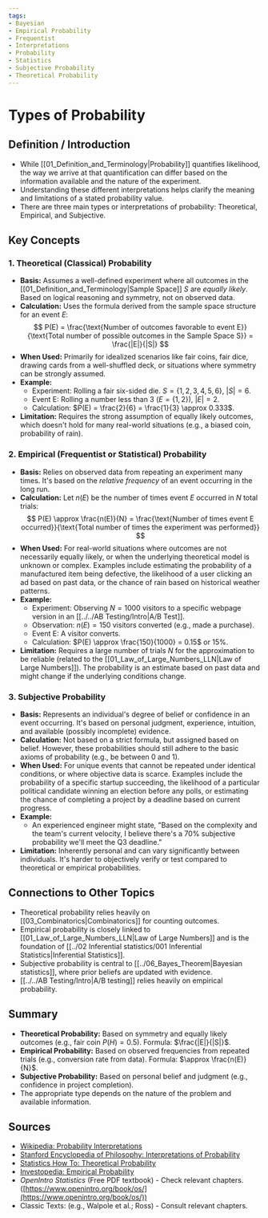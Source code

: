 ```yaml
---
tags:
- Bayesian
- Empirical Probability
- Frequentist
- Interpretations
- Probability
- Statistics
- Subjective Probability
- Theoretical Probability
---
```


# Types of Probability

## Definition / Introduction
*   While [[01_Definition_and_Terminology|Probability]] quantifies likelihood, the way we arrive at that quantification can differ based on the information available and the nature of the experiment.
*   Understanding these different interpretations helps clarify the meaning and limitations of a stated probability value.
*   There are three main types or interpretations of probability: Theoretical, Empirical, and Subjective.

## Key Concepts

### 1. Theoretical (Classical) Probability
*   **Basis:** Assumes a well-defined experiment where all outcomes in the [[01_Definition_and_Terminology|Sample Space]] $S$ are *equally likely*. Based on logical reasoning and symmetry, not on observed data.
*   **Calculation:** Uses the formula derived from the sample space structure for an event $E$:
    $$ P(E) = \frac{\text{Number of outcomes favorable to event E}}{\text{Total number of possible outcomes in the Sample Space S}} = \frac{|E|}{|S|} $$
*   **When Used:** Primarily for idealized scenarios like fair coins, fair dice, drawing cards from a well-shuffled deck, or situations where symmetry can be strongly assumed.
*   **Example:**
    *   Experiment: Rolling a fair six-sided die. $S=\{1,2,3,4,5,6\}$, $|S|=6$.
    *   Event E: Rolling a number less than 3 ($E = \{1, 2\}$), $|E|=2$.
    *   Calculation: $P(E) = \frac{2}{6} = \frac{1}{3} \approx 0.333$.
*   **Limitation:** Requires the strong assumption of equally likely outcomes, which doesn't hold for many real-world situations (e.g., a biased coin, probability of rain).

### 2. Empirical (Frequentist or Statistical) Probability
*   **Basis:** Relies on observed data from repeating an experiment many times. It's based on the *relative frequency* of an event occurring in the long run.
*   **Calculation:** Let $n(E)$ be the number of times event $E$ occurred in $N$ total trials:
    $$ P(E) \approx \frac{n(E)}{N} = \frac{\text{Number of times event E occurred}}{\text{Total number of times the experiment was performed}} $$
*   **When Used:** For real-world situations where outcomes are not necessarily equally likely, or when the underlying theoretical model is unknown or complex. Examples include estimating the probability of a manufactured item being defective, the likelihood of a user clicking an ad based on past data, or the chance of rain based on historical weather patterns.
*   **Example:**
    *   Experiment: Observing $N=1000$ visitors to a specific webpage version in an [[../../AB Testing/Intro|A/B Test]].
    *   Observation: $n(E)=150$ visitors converted (e.g., made a purchase).
    *   Event E: A visitor converts.
    *   Calculation: $P(E) \approx \frac{150}{1000} = 0.15$ or 15%.
*   **Limitation:** Requires a large number of trials $N$ for the approximation to be reliable (related to the [[01_Law_of_Large_Numbers_LLN|Law of Large Numbers]]). The probability is an estimate based on past data and might change if the underlying conditions change.

### 3. Subjective Probability
*   **Basis:** Represents an individual's degree of belief or confidence in an event occurring. It's based on personal judgment, experience, intuition, and available (possibly incomplete) evidence.
*   **Calculation:** Not based on a strict formula, but assigned based on belief. However, these probabilities should still adhere to the basic axioms of probability (e.g., be between 0 and 1).
*   **When Used:** For unique events that cannot be repeated under identical conditions, or where objective data is scarce. Examples include the probability of a specific startup succeeding, the likelihood of a particular political candidate winning an election before any polls, or estimating the chance of completing a project by a deadline based on current progress.
*   **Example:**
    *   An experienced engineer might state, "Based on the complexity and the team's current velocity, I believe there's a 70% subjective probability we'll meet the Q3 deadline."
*   **Limitation:** Inherently personal and can vary significantly between individuals. It's harder to objectively verify or test compared to theoretical or empirical probabilities.

## Connections to Other Topics
*   Theoretical probability relies heavily on [[03_Combinatorics|Combinatorics]] for counting outcomes.
*   Empirical probability is closely linked to [[01_Law_of_Large_Numbers_LLN|Law of Large Numbers]] and is the foundation of [[../02 Inferential statistics/001 Inferential Statistics|Inferential Statistics]].
*   Subjective probability is central to [[../06_Bayes_Theorem|Bayesian statistics]], where prior beliefs are updated with evidence.
*   [[../../AB Testing/Intro|A/B testing]] relies heavily on empirical probability.

## Summary
*   **Theoretical Probability:** Based on symmetry and equally likely outcomes (e.g., fair coin $P(H) = 0.5$). Formula: $\frac{|E|}{|S|}$.
*   **Empirical Probability:** Based on observed frequencies from repeated trials (e.g., conversion rate from data). Formula: $\approx \frac{n(E)}{N}$.
*   **Subjective Probability:** Based on personal belief and judgment (e.g., confidence in project completion).
*   The appropriate type depends on the nature of the problem and available information.

## Sources
*   [Wikipedia: Probability Interpretations](https://en.wikipedia.org/wiki/Probability_interpretations)
*   [Stanford Encyclopedia of Philosophy: Interpretations of Probability](https://plato.stanford.edu/entries/probability-interpret/)
*   [Statistics How To: Theoretical Probability](https://www.statisticshowto.com/probability-and-statistics/theoretical-probability/)
*   [Investopedia: Empirical Probability](https://www.investopedia.com/terms/e/empiricalprobability.asp)
*   *OpenIntro Statistics* (Free PDF textbook) - Check relevant chapters. ([https://www.openintro.org/book/os/](https://www.openintro.org/book/os/))
*   Classic Texts: (e.g., Walpole et al.; Ross) - Consult relevant chapters.